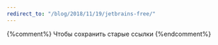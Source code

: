 ```yaml
---
redirect_to: "/blog/2018/11/19/jetbrains-free/"
---
```

{%comment%} Чтобы сохранить старые ссылки {%endcomment%}
